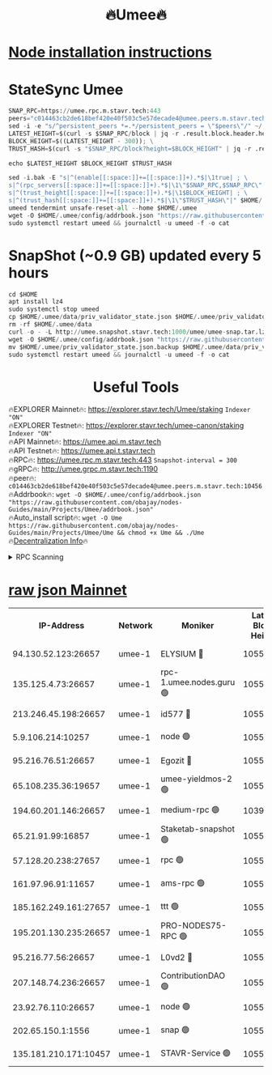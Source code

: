 <h1 align="center"> 🔥Umee🔥</h1>


[Node installation instructions](https://github.com/obajay/nodes-Guides/tree/main/Projects/Umee)
=
# StateSync Umee
```python
SNAP_RPC=https://umee.rpc.m.stavr.tech:443
peers="c014463cb2de618bef420e40f503c5e57decade4@umee.peers.m.stavr.tech:10456"
sed -i -e "s/^persistent_peers *=.*/persistent_peers = \"$peers\"/" ~/.umee/config/config.toml
LATEST_HEIGHT=$(curl -s $SNAP_RPC/block | jq -r .result.block.header.height); \
BLOCK_HEIGHT=$((LATEST_HEIGHT - 300)); \
TRUST_HASH=$(curl -s "$SNAP_RPC/block?height=$BLOCK_HEIGHT" | jq -r .result.block_id.hash)

echo $LATEST_HEIGHT $BLOCK_HEIGHT $TRUST_HASH

sed -i.bak -E "s|^(enable[[:space:]]+=[[:space:]]+).*$|\1true| ; \
s|^(rpc_servers[[:space:]]+=[[:space:]]+).*$|\1\"$SNAP_RPC,$SNAP_RPC\"| ; \
s|^(trust_height[[:space:]]+=[[:space:]]+).*$|\1$BLOCK_HEIGHT| ; \
s|^(trust_hash[[:space:]]+=[[:space:]]+).*$|\1\"$TRUST_HASH\"|" $HOME/.umee/config/config.toml
umeed tendermint unsafe-reset-all --home $HOME/.umee
wget -O $HOME/.umee/config/addrbook.json "https://raw.githubusercontent.com/obajay/nodes-Guides/main/Projects/Umee/addrbook.json"
sudo systemctl restart umeed && journalctl -u umeed -f -o cat
```
# SnapShot (~0.9 GB) updated every 5 hours
```python
cd $HOME
apt install lz4
sudo systemctl stop umeed
cp $HOME/.umee/data/priv_validator_state.json $HOME/.umee/priv_validator_state.json.backup
rm -rf $HOME/.umee/data
curl -o - -L http://umee.snapshot.stavr.tech:1000/umee/umee-snap.tar.lz4 | lz4 -c -d - | tar -x -C $HOME/.umee --strip-components 2
wget -O $HOME/.umee/config/addrbook.json "https://raw.githubusercontent.com/obajay/nodes-Guides/main/Projects/Umee/addrbook.json"
mv $HOME/.umee/priv_validator_state.json.backup $HOME/.umee/data/priv_validator_state.json
sudo systemctl restart umeed && journalctl -u umeed -f -o cat
```
 <h1 align="center"> Useful Tools</h1>

🔥EXPLORER Mainnet🔥:      https://explorer.stavr.tech/Umee/staking             `Indexer "ON"` \
🔥EXPLORER Testnet🔥:        https://explorer.stavr.tech/umee-canon/staking      `Indexer "ON"` \
🔥API Mainnet🔥:                   https://umee.api.m.stavr.tech \
🔥API Testnet🔥:                     https://umee.api.t.stavr.tech \
🔥RPC🔥:                           https://umee.rpc.m.stavr.tech:443                     `Snapshot-interval = 300` \
🔥gRPC🔥:                              http://umee.grpc.m.stavr.tech:1190 \
🔥peer🔥:                     `c014463cb2de618bef420e40f503c5e57decade4@umee.peers.m.stavr.tech:10456` \
🔥Addrbook🔥:    ```wget -O $HOME/.umee/config/addrbook.json "https://raw.githubusercontent.com/obajay/nodes-Guides/main/Projects/Umee/addrbook.json"``` \
🔥Auto_install script🔥: ```wget -O Ume https://raw.githubusercontent.com/obajay/nodes-Guides/main/Projects/Umee/Ume && chmod +x Ume && ./Ume``` \
🔥[Decentralization Info](https://github.com/obajay/StateSync-snapshots/tree/main/Projects/Umee/Decentralization)🔥

<details>
<summary>RPC Scanning</summary>

<h2 align="center"> We scan nodes in real time every 4 hours. And we provide the final result of RPC endpoints.
We cannot influence the operation of these nodes in any way. </h2>


```python
If Voting Power is higher than 0 --> then the Node is a validator of the network and may be subject to attack and be a potential threat to the chain.
```
```python
We marked such validators with a red symbol
```

</details>

[raw json Mainnet](https://rpc-check.umeem.stavr.tech/umeem/rpc-umeem-result.json)
=



<table><tr><th>IP-Address</th><th>Network</th><th>Moniker</th><th>Latest Block Height</th><th>Earliest Block Height</th><th>Catching Up</th><th>Tx Index</th><th>Voting Power</th><th>Scan Time</th></tr><tr><td>94.130.52.123:26657</td><td>umee-1</td><td>ELYSIUM 🔴</td><td>10552376</td><td>3216011</td><td>False</td><td>on</td><td>23096075</td><td>2024-02-11T23:48:22.164240055UTC</td></tr><tr><td>135.125.4.73:26657</td><td>umee-1</td><td>rpc-1.umee.nodes.guru 🟢</td><td>10552376</td><td>5167386</td><td>False</td><td>on</td><td>0</td><td>2024-02-11T23:48:22.445132273UTC</td></tr><tr><td>213.246.45.198:26657</td><td>umee-1</td><td>id577 🔴</td><td>10552363</td><td>7100001</td><td>False</td><td>on</td><td>35104889</td><td>2024-02-11T23:47:06.062248342UTC</td></tr><tr><td>5.9.106.214:10257</td><td>umee-1</td><td>node 🟢</td><td>10552372</td><td>7942001</td><td>False</td><td>on</td><td>0</td><td>2024-02-11T23:47:58.651735782UTC</td></tr><tr><td>95.216.76.51:26657</td><td>umee-1</td><td>Egozit 🔴</td><td>10552376</td><td>8262001</td><td>False</td><td>off</td><td>38497666</td><td>2024-02-11T23:48:21.822951364UTC</td></tr><tr><td>65.108.235.36:19657</td><td>umee-1</td><td>umee-yieldmos-2 🟢</td><td>10552357</td><td>9575548</td><td>False</td><td>on</td><td>0</td><td>2024-02-11T23:46:26.723892965UTC</td></tr><tr><td>194.60.201.146:26657</td><td>umee-1</td><td>medium-rpc 🟢</td><td>10392921</td><td>9984137</td><td>False</td><td>on</td><td>0</td><td>2024-02-11T23:47:15.659518458UTC</td></tr><tr><td>65.21.91.99:16857</td><td>umee-1</td><td>Staketab-snapshot 🟢</td><td>10552368</td><td>9992001</td><td>False</td><td>off</td><td>0</td><td>2024-02-11T23:47:34.472537931UTC</td></tr><tr><td>57.128.20.238:27657</td><td>umee-1</td><td>rpc 🟢</td><td>10552374</td><td>10337379</td><td>False</td><td>on</td><td>0</td><td>2024-02-11T23:48:07.093844286UTC</td></tr><tr><td>161.97.96.91:11657</td><td>umee-1</td><td>ams-rpc 🟢</td><td>10552380</td><td>10352001</td><td>False</td><td>on</td><td>0</td><td>2024-02-11T23:48:43.048729182UTC</td></tr><tr><td>185.162.249.161:27657</td><td>umee-1</td><td>ttt 🟢</td><td>10552371</td><td>10381617</td><td>False</td><td>on</td><td>0</td><td>2024-02-11T23:47:49.050127898UTC</td></tr><tr><td>195.201.130.235:26657</td><td>umee-1</td><td>PRO-NODES75-RPC 🟢</td><td>10552372</td><td>10452372</td><td>False</td><td>on</td><td>0</td><td>2024-02-11T23:47:55.478551211UTC</td></tr><tr><td>95.216.77.56:26657</td><td>umee-1</td><td>L0vd2 🔴</td><td>10552379</td><td>10452379</td><td>False</td><td>off</td><td>37616823</td><td>2024-02-11T23:48:40.699694033UTC</td></tr><tr><td>207.148.74.236:26657</td><td>umee-1</td><td>ContributionDAO 🟢</td><td>10552378</td><td>10484838</td><td>False</td><td>off</td><td>0</td><td>2024-02-11T23:48:29.575630453UTC</td></tr><tr><td>23.92.76.110:26657</td><td>umee-1</td><td>node 🟢</td><td>10552384</td><td>10526001</td><td>False</td><td>on</td><td>0</td><td>2024-02-11T23:49:04.244312050UTC</td></tr><tr><td>202.65.150.1:1556</td><td>umee-1</td><td>snap 🟢</td><td>10552372</td><td>10538893</td><td>False</td><td>on</td><td>0</td><td>2024-02-11T23:47:56.329216682UTC</td></tr><tr><td>135.181.210.171:10457</td><td>umee-1</td><td>STAVR-Service 🟢</td><td>10552378</td><td>10549001</td><td>False</td><td>on</td><td>0</td><td>2024-02-11T23:48:30.028073320UTC</td></tr></table>
